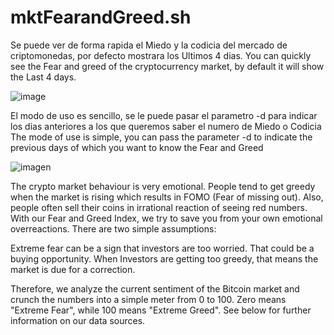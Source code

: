 # mktFearandGreed.sh

Se puede ver de forma rapida el Miedo y la codicia del mercado de criptomonedas, por defecto mostrara los Ultimos 4 dias.
You can quickly see the Fear and greed of the cryptocurrency market, by default it will show the Last 4 days.

![image](https://user-images.githubusercontent.com/96312218/180035669-9cfc78eb-b638-456f-9a3d-742981b81227.png)

El modo de uso es sencillo, se le puede pasar el parametro -d para indicar los dias anteriores a los que queremos saber el numero de Miedo o Codicia
The mode of use is simple, you can pass the parameter -d to indicate the previous days of which you want to know the Fear and Greed

![imagen](https://user-images.githubusercontent.com/96312218/197409153-d68dd0be-7075-41cd-ad6c-e21f11dd8198.png)

The crypto market behaviour is very emotional. People tend to get greedy when the market is rising which results in FOMO (Fear of missing out). Also, people often sell their coins in irrational reaction of seeing red numbers. With our Fear and Greed Index, we try to save you from your own emotional overreactions. There are two simple assumptions:

Extreme fear can be a sign that investors are too worried. That could be a buying opportunity.
When Investors are getting too greedy, that means the market is due for a correction.

Therefore, we analyze the current sentiment of the Bitcoin market and crunch the numbers into a simple meter from 0 to 100. Zero means "Extreme Fear", while 100 means "Extreme Greed". See below for further information on our data sources.

